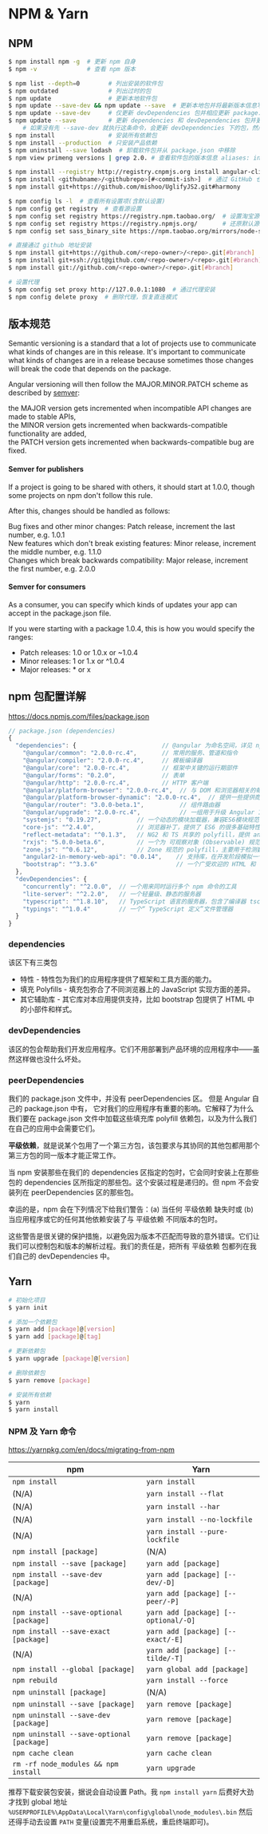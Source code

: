 # NPM &amp; Yarn

## NPM

```bash
$ npm install npm -g  # 更新 npm 自身
$ npm -v              # 查看 npm 版本

$ npm list --depth=0        # 列出安装的软件包
$ npm outdated              # 列出过时的包
$ npm update                # 更新本地软件包
$ npm update --save-dev && npm update --save  # 更新本地包并将最新版本信息写入到 package.json
$ npm update --save-dev     # 仅更新 devDependencies 包并相应更新 package.json
$ npm update --save         # 更新 dependencies 和 devDependencies 包并更新 package.json
    # 如果没有先 --save-dev 就执行这条命令，会更新 devDependencies 下的包，然后版本信息会写到 dependencies 下
$ npm install               # 安装所有依赖包
$ npm install --production  # 只安装产品依赖
$ npm uninstall --save lodash  # 卸载软件包并从 package.json 中移除
$ npm view primeng versions | grep 2.0. # 查看软件包的版本信息 aliases: info, show, v

$ npm install --registry http://registry.cnpmjs.org install angular-cli  # 单次指定源安装
$ npm install <githubname>/<githubrepo>[#<commit-ish>]  # 通过 GitHub 仓库安装，例：
$ npm install git+https://github.com/mishoo/UglifyJS2.git#harmony

$ npm config ls -l  # 查看所有设置项(含默认设置)
$ npm config get registry  # 查看源设置
$ npm config set registry https://registry.npm.taobao.org/  # 设置淘宝源
$ npm config set registry https://registry.npmjs.org/       # 还原默认源
$ npm config set sass_binary_site https://npm.taobao.org/mirrors/node-sass/ # 解决天朝 node-sass 安装报错

# 直接通过 github 地址安装
$ npm install git+https://github.com/<repo-owner>/<repo>.git[#branch]
$ npm install git+ssh://git@github.com/<repo-owner>/<repo>.git[#branch]
$ npm install git://github.com/<repo-owner>/<repo>.git[#branch]

# 设置代理
$ npm config set proxy http://127.0.0.1:1080  # 通过代理安装
$ npm config delete proxy  # 删除代理，恢复直连模式
```


## 版本规范

Semantic versioning is a standard that a lot of projects use to communicate what kinds of changes are in this release. It's important to communicate what kinds of changes are in a release because sometimes those changes will break the code that depends on the package.

Angular versioning will then follow the MAJOR.MINOR.PATCH scheme as described by [semver](http://semver.org/spec/v2.0.0.html):

the MAJOR version gets incremented when incompatible API changes are made to stable APIs,   
the MINOR version gets incremented when backwards-compatible functionality are added,   
the PATCH version gets incremented when backwards-compatible bug are fixed.

#### Semver for publishers

If a project is going to be shared with others, it should start at 1.0.0, though some projects on npm don't follow this rule.

After this, changes should be handled as follows:

Bug fixes and other minor changes: Patch release, increment the last number, e.g. 1.0.1  
New features which don't break existing features: Minor release, increment the middle number, e.g. 1.1.0  
Changes which break backwards compatibility: Major release, increment the first number, e.g. 2.0.0

#### Semver for consumers

As a consumer, you can specify which kinds of updates your app can accept in the package.json file.

If you were starting with a package 1.0.4, this is how you would specify the ranges:

* Patch releases: 1.0 or 1.0.x or ~1.0.4
* Minor releases: 1 or 1.x or ^1.0.4
* Major releases: * or x


## npm 包配置详解

https://docs.npmjs.com/files/package.json

```js
// package.json (dependencies)
{
  "dependencies": {                        // @angular 为命名空间，详见 npm 介绍
    "@angular/common": "2.0.0-rc.4",       // 常用的服务、管道和指令
    "@angular/compiler": "2.0.0-rc.4",     // 模板编译器
    "@angular/core": "2.0.0-rc.4",         // 框架中关键的运行期部件
    "@angular/forms": "0.2.0",             // 表单
    "@angular/http": "2.0.0-rc.4",         // HTTP 客户端
    "@angular/platform-browser": "2.0.0-rc.4",  // 与 DOM 和浏览器相关的每样东西
    "@angular/platform-browser-dynamic": "2.0.0-rc.4",  // 提供一些提供商和 bootstrap 方法
    "@angular/router": "3.0.0-beta.1",          // 组件路由器
    "@angular/upgrade": "2.0.0-rc.4",           // 一组用于升级 Angular 1 应用的工具
    "systemjs": "0.19.27",          // 一个动态的模块加载器，兼容ES6模块规范，其他还有 webpack 等
    "core-js": "^2.4.0",            // 浏览器补丁，提供了 ES6 的很多基础特性，其他还有 es6-shim 等
    "reflect-metadata": "^0.1.3",   // NG2 和 TS 共享的 polyfill，提供 annotation metadata 支持
    "rxjs": "5.0.0-beta.6",         // 一个为 可观察对象 (Observable) 规范 提供的填充库，该规范已经提交给了 TC39 委员会
    "zone.js": "^0.6.12",           // Zone 规范的 polyfill，主要用于检测数据变更，该规范已经提交给了 TC39 委员会
    "angular2-in-memory-web-api": "0.0.14",    // 支持库，在开发阶段模拟一个远端服务器
    "bootstrap": "^3.3.6"                      // 一个广受欢迎的 HTML 和 CSS 框架
  },
  "devDependencies": {
    "concurrently": "^2.0.0",  // 一个用来同时运行多个 npm 命令的工具
    "lite-server": "^2.2.0",   // 一个轻量级、静态的服务器
    "typescript": "^1.8.10",   // TypeScript 语言的服务器，包含了编译器 tsc
    "typings": "^1.0.4"        // 一个“ TypeScript 定义”文件管理器
  }
}
```

### dependencies

该区下有三类包

* 特性 - 特性包为我们的应用程序提供了框架和工具方面的能力。
* 填充 Polyfills - 填充包弥合了不同浏览器上的 JavaScript 实现方面的差异。
* 其它辅助库 - 其它库对本应用提供支持，比如 bootstrap 包提供了 HTML 中的小部件和样式。

### devDependencies

该区的包会帮助我们开发应用程序。它们不用部署到产品环境的应用程序中——虽然这样做也没什么坏处。

### peerDependencies

我们的 package.json 文件中，并没有 peerDependencies 区。 但是 Angular 自己的 package.json 中有， 它对我们的应用程序有重要的影响。它解释了为什么我们要在 package.json 文件中加载这些填充库 polyfill 依赖包，以及为什么我们在自己的应用中会需要它们。

**平级依赖**，就是说某个包用了一个第三方包，该包要求与其协同的其他包都用那个第三方包的同一版本才能正常工作。

当 npm 安装那些在我们的 dependencies 区指定的包时，它会同时安装上在那些包的 dependencies 区所指定的那些包。这个安装过程是递归的。但 npm 不会安装列在 peerDependencies 区的那些包。

幸运的是，npm 会在下列情况下给我们警告：(a) 当任何 平级依赖 缺失时或 (b) 当应用程序或它的任何其他依赖安装了与 平级依赖 不同版本的包时。

这些警告是很关键的保护措施，以避免因为版本不匹配而导致的意外错误。它们让我们可以控制包和版本的解析过程。我们的责任是，把所有 平级依赖 包都列在我们自己的 devDependencies 中。


## Yarn

```bash
# 初始化项目
$ yarn init

# 添加一个依赖包
$ yarn add [package]@[version]
$ yarn add [package]@[tag]

# 更新依赖包
$ yarn upgrade [package]@[version]

# 删除依赖包
$ yarn remove [package]

# 安装所有依赖
$ yarn
$ yarn install
```

### NPM 及 Yarn 命令

https://yarnpkg.com/en/docs/migrating-from-npm

npm                                       | Yarn
----------------------------------------- | -------------------------------------
`npm install`                             | `yarn install`
 (N/A)                                    | `yarn install --flat`
 (N/A)                                    | `yarn install --har`
 (N/A)                                    | `yarn install --no-lockfile`
 (N/A)                                    | `yarn install --pure-lockfile`
`npm install [package]`                   | (N/A)
`npm install --save [package]`            | `yarn add [package]`
`npm install --save-dev [package]`        | `yarn add [package] [--dev/-D]`
 (N/A)                                    | `yarn add [package] [--peer/-P]`
`npm install --save-optional [package]`   | `yarn add [package] [--optional/-O]`
`npm install --save-exact [package]`      | `yarn add [package] [--exact/-E]`
 (N/A)                                    | `yarn add [package] [--tilde/-T]`
`npm install --global [package]`          | `yarn global add [package]`
`npm rebuild`                             | `yarn install --force`
`npm uninstall [package]`                 | (N/A)
`npm uninstall --save [package]`          | `yarn remove [package]`
`npm uninstall --save-dev [package]`      | `yarn remove [package]`
`npm uninstall --save-optional [package]` | `yarn remove [package]`
`npm cache clean`                         | `yarn cache clean`
`rm -rf node_modules && npm install`      | `yarn upgrade`

推荐下载安装包安装，据说会自动设置 Path。我 `npm install yarn` 后费好大劲才找到 global 地址 `%USERPROFILE%\AppData\Local\Yarn\config\global\node_modules\.bin` 然后还得手动去设置 `PATH` 变量(设置完不用重启系统，重启终端即可)。



